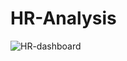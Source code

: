 # HR-Analysis
![HR-dashboard](https://github.com/abrarelmogy/HR-Analysis-Dashboard/assets/107482510/6533db47-26ca-4603-b14c-78d03ff4b196)

